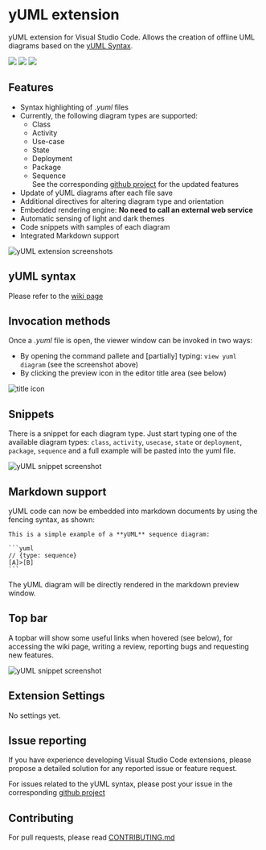 # yUML extension
yUML extension for Visual Studio Code. Allows the creation of offline UML diagrams based on the [yUML Syntax](http://yuml.me/).

[![](https://vsmarketplacebadge.apphb.com/version/JaimeOlivares.yuml.svg)](https://marketplace.visualstudio.com/items?itemName=JaimeOlivares.yuml)
[![](https://vsmarketplacebadge.apphb.com/installs/JaimeOlivares.yuml.svg)](https://marketplace.visualstudio.com/items?itemName=JaimeOlivares.yuml)
[![](https://vsmarketplacebadge.apphb.com/rating/JaimeOlivares.yuml.svg)](https://marketplace.visualstudio.com/items?itemName=JaimeOlivares.yuml)

## Features
* Syntax highlighting of *.yuml* files
* Currently, the following diagram types are supported: 
  + Class
  + Activity 
  + Use-case
  + State
  + Deployment
  + Package
  + Sequence  
  See the corresponding [github project](https://github.com/jaime-olivares/yuml) for the updated features
* Update of yUML diagrams after each file save
* Additional directives for altering diagram type and orientation
* Embedded rendering engine: **No need to call an external web service**
* Automatic sensing of light and dark themes
* Code snippets with samples of each diagram
* Integrated Markdown support

![yUML extension screenshots](images/vscode-yuml.gif)

## yUML syntax
Please refer to the [wiki page](https://github.com/jaime-olivares/yuml/wiki)

## Invocation methods
Once a *.yuml* file is open, the viewer window can be invoked in two ways:
* By opening the command pallete and [partially] typing: `view yuml diagram` (see the screenshot above)
* By clicking the preview icon in the editor title area (see below)

![title icon](images/title_icon.png)

## Snippets
There is a snippet for each diagram type. Just start typing one of the available diagram types: 
`class`, `activity`, `usecase`, `state` or `deployment`, `package`, `sequence` 
and a full example will be pasted into the yuml file.

![yUML snippet screenshot](images/snippet.png)

## Markdown support
yUML code can now be embedded into markdown documents by using the fencing syntax, as shown:

    This is a simple example of a **yUML** sequence diagram: 
    
    ```yuml
    // {type: sequence}
    [A]>[B]
    ```
The yUML diagram will be directly rendered in the markdown preview window.

## Top bar
A topbar will show some useful links when hovered (see below),
for accessing the wiki page, writing a review, reporting bugs and requesting new features.

![yUML snippet screenshot](images/top_bar.png)

## Extension Settings
No settings yet.

## Issue reporting
If you have experience developing Visual Studio Code extensions, please propose a detailed solution for any reported issue or feature request.

For issues related to the yUML syntax, please post your issue in the corresponding [github project](https://github.com/jaime-olivares/yuml/issues)

## Contributing
For pull requests, please read [CONTRIBUTING.md](https://github.com/jaime-olivares/vscode-yuml/blob/master/CONTRIBUTING.md)
